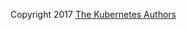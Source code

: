 Copyright 2017 [The Kubernetes Authors](https://github.com/kubernetes/dashboard/graphs/contributors)